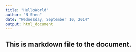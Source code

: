 ```yaml
---
title: "HelloWorld"
author: "N Shen"
date: "Wednesday, September 10, 2014"
output: html_document
---
```

## This is markdown file to the document.

